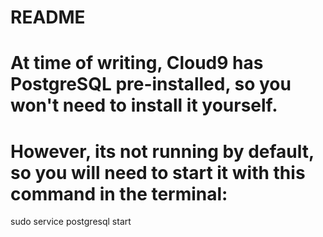 # README

# At time of writing, Cloud9 has PostgreSQL pre-installed, so you won't need to install it yourself.
# However, its not running by default, so you will need to start it with this command in the terminal:

sudo service postgresql start
